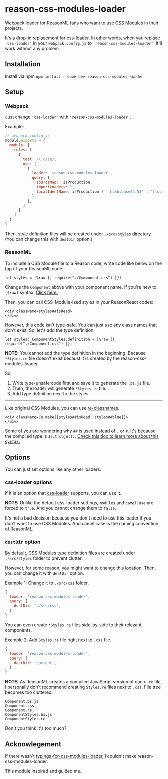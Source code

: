 # reason-css-modules-loader

Webpack loader for ReasonML fans who want to use [CSS Modules](https://github.com/css-modules/css-modules) in their projects. 

It's a drop-in replacement for [css-loader](https://github.com/webpack-contrib/css-loader). In other words, when you replace `'css-loader'` in your `webpack.config.js` to `'reason-css-modules-loader'`. It'll work without any problem. 

## Installation

Install via npm `npm install --save-dev reason-css-modules-loader`

## Setup

### Webpack

Just change `'css-loader'` with `'reason-css-modules-loader'`.

Example:
```js
// webpack.config.js
module.exports = {
  module: {
    rules: [
      {
        test: /\.css$/,
        use: [
          {
            loader: 'reason-css-modules-loader',
            query: {
              sourceMap: !isProduction,
              importLoaders: 1,
              localIdentName: isProduction ? '[hash:base64:5]' : '[local]__[hash:base64:5]'
            }
          },
        ]
      }
    ]
  }
}
```

Then, style definition files will be created under `./src/styles` directory. (You can change this with `destDir` option.)

### ReasonML

To include a CSS Module file to a Reason code, write code like below on the top of your ReasonML code: 

```reason
let styles = [%raw {| require("./Component.css") |}]
```

Change the `Component` above with your component name. If you're new to `[$raw]` syntax. [Click here.](https://bucklescript.github.io/docs/en/embed-raw-javascript)

Then, you can call CSS-Module-ized styles in your ReasonReact codes:

```reason
<div className=styles##isRead>
</div>
```

However, this code isn't type-safe. You can just use any class names that don't exist. So, let's add the type definition.

```reason
let styles: ComponentStyles.definition = [%raw {| require("./Component.css") |}]
```

**NOTE:** You cannot add the type definition in the beginning. Because `*Styles.re` file doesn't exist becaust it is created by the reason-css-modules-loader. 

So, 
1. Write type-unsafe code first and save it to generate the `.bs.js` file. 
2. Then, the loader will generate `*Styles.re` file.
3. Add type definition next to the styles. 

****

Like original CSS Modules, you can use [re-classnames](https://github.com/minima-app/re-classnames).

```reason
<div className=Cn.make([styles##isRead, styles##blue])>
</div>
```

Some of you are wondering why `##` is used instead of `.` or `#`. It's because the compiled type is `Js.t(object)`. [Check this doc to learn more about this syntax.](https://bucklescript.github.io/docs/en/object-2)


## Options

You can just set options like any other loaders. 

### css-loader options

If it is an option that [css-loader](https://github.com/webpack-contrib/css-loader) supports, you can use it. 

**NOTE:** Unlike the default css-loader settings, `modules` and `camelCase` are forced to `true`. And you cannot change them to `false`. 

It's not a bad decision because you don't need to use this loader if you don't want to use CSS Modules. And camel case is the naming convention of ReasonML. 

### `destDir` option

By default, CSS Modules type definition files are created under `./src/styles` folder to prevent clutter.

However, for some reason, you might want to change this location. Then, you can change it with `destDir` option. 

Example 1: Change it to `./src/css` folder.
```js
{
  loader: 'reason-css-modules-loader',
  query: {
    destDir: './src/css',
  }
}
```

You can even create `*Styles.re` files side-by-side to their relevant componants. 

Example 2: Add `Styles.re` file right next to `.css` file. 
```js
{
  loader: 'reason-css-modules-loader',
  query: {
    destDir: 'current',
  }
}
```

**NOTE:** As ReasonML creates a compiled JavaScript version of each `.re` file, I personally don't recommend creating `Styles.re` files next to `.css`. File tree becomes too cluttered. 

```
Component.bs.js
Component.css
Component.re
ComponentStyles.bs.js
ComponentStyles.re
```

Don't you think it's too much? 

## Acknowlegement

If there wasn't [typings-for-css-modules-loader](https://github.com/Jimdo/typings-for-css-modules-loader), I couldn't make reason-css-modules-loader. 

This module inspired and guided me. 
